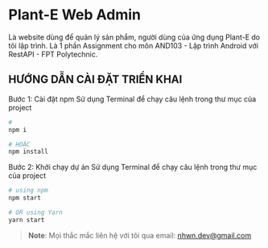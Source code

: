 # Plant-E Web Admin
Là website dùng để quản lý sản phẩm, người dùng của ứng dụng Plant-E do tôi lập trình. Là 1 phần Assignment cho môn AND103 - Lập trình Android với RestAPI - FPT Polytechnic.


## HƯỚNG DẪN CÀI ĐẶT TRIỂN KHAI
Bước 1: Cài đặt npm
Sử dụng Terminal để chạy câu lệnh trong thư mục của project
```bash
# 
npm i

# HOẶC
npm install
```
Bước 2: Khởi chạy dự án
Sử dụng Terminal để chạy câu lệnh trong thư mục của project
```bash
# using npm
npm start

# OR using Yarn
yarn start
```

>**Note**: Mọi thắc mắc liên hệ với tôi qua email: nhwn.dev@gmail.com
